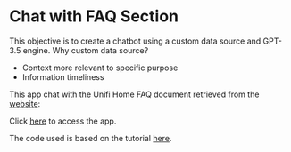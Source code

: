# Chat with FAQ Section

This objective is to create a chatbot using a custom data source and GPT-3.5 engine.  Why custom data source?
* Context more relevant to specific purpose
* Information timeliness


This app chat with the Unifi Home FAQ document retrieved from the [website](https://unifi.com.my/support/faq):

Click [here](https://faq-chatbot.streamlit.app/) to access the app.


The code used is based on the tutorial [here](https://blog.streamlit.io/build-a-chatbot-with-custom-data-sources-powered-by-llamaindex/).
